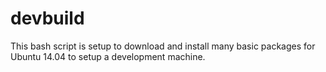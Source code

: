 devbuild
========

This bash script is setup to download and install many basic packages for Ubuntu 14.04 to setup a development machine.
